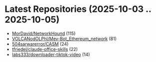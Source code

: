 # Latest Repositories (2025-10-03 .. 2025-10-05)

- [MorDavid/NetworkHound](https://github.com/MorDavid/NetworkHound) (115)
- [VOLCANodOLPhI/Mev-Bot_Ethereum_network](https://github.com/VOLCANodOLPhI/Mev-Bot_Ethereum_network) (81)
- [504sarwarerror/CASM](https://github.com/504sarwarerror/CASM) (24)
- [tfriedel/claude-office-skills](https://github.com/tfriedel/claude-office-skills) (22)
- [labs333/downloader-tiktok-video](https://github.com/labs333/downloader-tiktok-video) (14)
